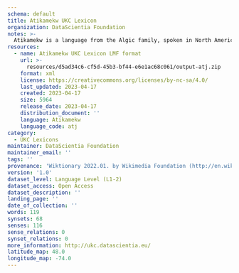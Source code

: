 ```yaml
---
schema: default
title: Atikamekw UKC Lexicon
organization: DataScientia Foundation
notes: >-
  Atikamekw is a language from the Algic family, spoken in North America. The UKC Lexicon of Atikamekw is represented as a lexico-semantic network. It consists of words, word senses, synsets, as well as sense-level and synset-level relationships.
resources:
  - name: Atikamekw UKC Lexicon LMF format
    url: >-
      resources/d5ad34c6-cf5d-45b3-bf44-e6e1ac68c061/output-atj.zip
    format: xml
    license: https://creativecommons.org/licenses/by-nc-sa/4.0/
    last_updated: 2023-04-17
    created: 2023-04-17
    size: 5964
    release_date: 2023-04-17
    distribution_document: ''
    language: Atikamekw
    language_code: atj
category:
  - UKC Lexicons
maintainer: DataScientia Foundation
maintainer_email: ''
tags: ''
provenance: 'Wiktionary 2022.01. by Wikimedia Foundation (http://en.wiktionary.org); CogNet 2.1 by Khuyagbaatar Batsuren, National University of Mongolia (http://cognet.ukc.disi.unitn.it); Native Languages of the Americas 2021.11. by Laura Redish and Orrin Lewis (http://www.native-languages.org); Princeton WordNet 2.1 by Princeton University (https://wordnet.princeton.edu)'
version: '1.0'
dataset_level: Language Level (L1-2)
dataset_access: Open Access
dataset_description: ''
landing_page: ''
date_of_collection: ''
words: 119
synsets: 68
senses: 116
sense_relations: 0
synset_relations: 0
more_information: http://ukc.datascientia.eu/
latitude_map: 48.0
longitude_map: -74.0
---
```


